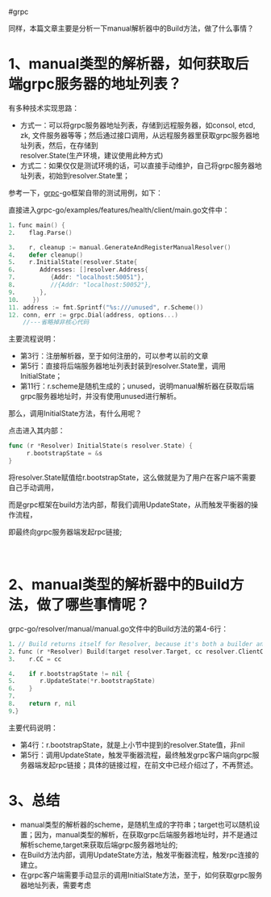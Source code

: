 #grpc 

同样，本篇文章主要是分析一下manual解析器中的Build方法，做了什么事情？

# 1、manual类型的解析器，如何获取后端grpc服务器的地址列表？

有多种技术实现思路：

-   方式一：可以将grpc服务器地址列表，存储到远程服务器，如consol, etcd, zk, 文件服务器等等；然后通过接口调用，从远程服务器里获取grpc服务器地址列表，然后，在存储到  
    resolver.State(生产环境，建议使用此种方式)
-   方式二：如果仅仅是测试环境的话，可以直接手动维护，自己将grpc服务器地址列表，初始到resolver.State里；

参考一下，[grpc](https://so.csdn.net/so/search?q=grpc&spm=1001.2101.3001.7020)-go框架自带的测试用例，如下：

直接进入grpc-go/examples/features/health/client/main.go文件中：

```go
1．func main() {
2．   flag.Parse()

3．   r, cleanup := manual.GenerateAndRegisterManualResolver()
4．   defer cleanup()
5．   r.InitialState(resolver.State{
6．      Addresses: []resolver.Address{
7．         {Addr: "localhost:50051"},
8．         //{Addr: "localhost:50052"},
9．      },
10．   })
11. address := fmt.Sprintf("%s:///unused", r.Scheme())
12.	conn, err := grpc.Dial(address, options...)
    //---省略掉非核心代码
```

主要流程说明：

-   第3行：注册解析器，至于如何注册的，可以参考以前的文章
-   第5行：直接将后端服务器地址列表封装到resolver.State里，调用InitialState；
-   第11行：r.scheme是随机生成的；unused，说明manual解析器在获取后端grpc服务器地址时，并没有使用unused进行解析。

那么，调用InitialState方法，有什么用呢？

点击进入其内部：

```go
func (r *Resolver) InitialState(s resolver.State) {
     r.bootstrapState = &s
}
```

将resolver.State赋值给r.bootstrapState，这么做就是为了用户在客户端不需要自己手动调用，

而是grpc框架在build方法内部，帮我们调用UpdateState，从而触发平衡器的操作流程，

即最终向grpc服务器端发起rpc链接;  
   
 
# 2、manual类型的解析器中的Build方法，做了哪些事情呢？

grpc-go/resolver/manual/manual.go文件中的Build方法的第4-6行：

```go
1．// Build returns itself for Resolver, because it's both a builder and a resolver.
2．func (r *Resolver) Build(target resolver.Target, cc resolver.ClientConn, opts resolver.BuildOptions) (resolver.Resolver, error) {
3．   r.CC = cc

4．   if r.bootstrapState != nil {
5．      r.UpdateState(*r.bootstrapState)
6．   }
7．   
8．   return r, nil
9．}
```

主要代码说明：

-   第4行：r.bootstrapState，就是上小节中提到的resolver.State值，非nil
-   第5行：调用UpdateState，触发平衡器流程，最终触发grpc客户端向grpc服务器端发起rpc链接；具体的链接过程，在前文中已经介绍过了，不再赘述。

# 3、总结
-   manual类型的解析器的scheme，是随机生成的字符串；target也可以随机设置；因为，manual类型的解析，在获取grpc后端服务器地址时，并不是通过解析scheme,target来获取后端grpc服务器地址的;
-   在Build方法内部，调用UpdateState方法，触发平衡器流程，触发rpc连接的建立。
-   在grpc客户端需要手动显示的调用InitialState方法，至于，如何获取grpc服务器地址列表，需要考虑
